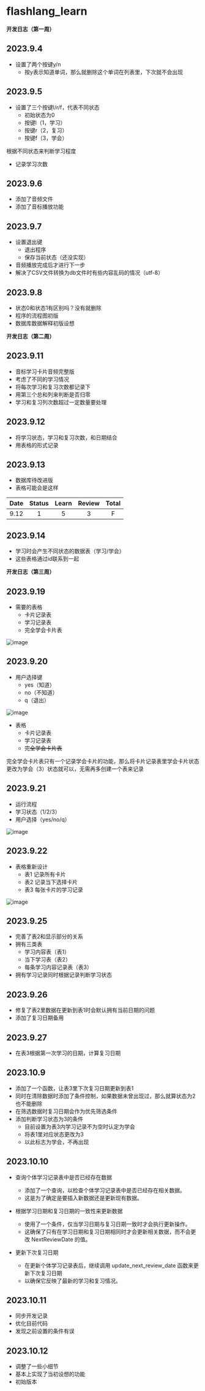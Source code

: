 # flashlang_learn

**开发日志（第一周）**

## 2023.9.4
- 设置了两个按键y/n
   - 按y表示知道单词，那么就删除这个单词在列表里，下次就不会出现

## 2023.9.5 
- 设置了三个按键l/r/f，代表不同状态
    - 初始状态为0
    - 按键l（1，学习）
    - 按键r（2，复习）
    - 按键f（3，学会）

根据不同状态来判断学习程度

- 记录学习次数

## 2023.9.6
- 添加了音频文件 
- 添加了音标播放功能

## 2023.9.7
- 设置退出键
   - 退出程序
   - 保存当前状态（还没实现）
- 音频播放完成后才进行下一步
- 解决了CSV文件转换为db文件时有些内容乱码的情况（utf-8）

## 2023.9.8
- 状态0和状态1有区别吗？没有就删除
- 程序的流程图初版
- 数据库数据解释初版设想

**开发日志（第二周）**

## 2023.9.11
- 音标学习卡片音频完整版
- 考虑了不同的学习情况
- 将每次学习和复习次数都记录下
- 用第三个总和列来判断是否归零
- 学习和复习列次数超过一定数量要处理

## 2023.9.12
- 将学习状态，学习和复习次数，和日期结合
- 用表格的形式记录

## 2023.9.13
- 数据库待改进版
- 表格可能会是这样

| Date | Status | Learn | Review | Total |
|:----:|:------:|:-----:|:------:|:-----:|
| 9.12 |   1    |   5   |   3    |   F   |

## 2023.9.14

- 学习时会产生不同状态的数据表（学习/学会）
- 这些表格通过id联系到一起

**开发日志（第三周）**
## 2023.9.19

- 需要的表格
  - 卡片记录表
  - 学习记录表
  - 完全学会卡片表

![image](data/picture/20230919.jpg)

## 2023.9.20

- 用户选择键
  - yes（知道）
  - no（不知道）
  - q（退出）

![image](data/picture/20230920.jpg)

- 表格
  - 卡片记录表
  - 学习记录表
  - ~~完全学会卡片表~~ 

完全学会卡片表只有一个记录学会卡片的功能，那么将卡片记录表里学会卡片状态更改为学会（3）状态就可以，无需再多创建一个表来记录

## 2023.9.21
- 运行流程
- 学习状态（1/2/3）
- 用户选择（yes/no/q）

![image](data/picture/20230921.jpg)

## 2023.9.22

- 表格重新设计
  - 表1 记录所有卡片
  - 表2 记录当下选择卡片
  - 表3 每张卡片的学习记录

![image](data/picture/20230922.jpg)

## 2023.9.25
- 完善了表2和显示部分的关系
- 拥有三类表
   - 学习内容表（表1）
   - 当下学习表（表2）
   - 每条学习内容记录表（表3）
- 拥有学习记录同时根据记录判断学习状态

## 2023.9.26
- 修复了表2里数据在更新到表1时会默认拥有当前日期的问题
- 添加了复习日期备用

## 2023.9.27
- 在表3根据第一次学习的日期，计算复习日期

## 2023.10.9
- 添加了一个函数，让表3里下次复习日期更新到表1
- 同时在清除数据时添加了条件控制，如果数据未曾出现过，那么就算状态为2也不能删除
- 在筛选数据时复习日期会作为优先筛选条件
- 添加判断学习状态为3的条件
  - 目前设置为表3内学习记录不为空时认定为学会
  - 将表1里对应状态更改为3
  - 以此标志为学会，不再出现

## 2023.10.10
- 查询个体学习记录表中是否已经存在数据
  - 添加了一个查询，以检查个体学习记录表中是否已经存在相关数据。
  - 这是为了确定是要插入新数据还是更新现有数据。
  
- 根据学习日期和复习日期的一致性来更新数据
  - 使用了一个条件，仅当学习日期与复习日期一致时才会执行更新操作。
  - 这确保了只有在学习日期和复习日期相同时才会更新相关数据，而不会更改 NextReviewDate 的值。

- 更新下次复习日期
  - 在更新个体学习记录表后，继续调用 update_next_review_date 函数来更新下次复习日期
  - 以确保它反映了最新的学习和复习情况。

## 2023.10.11
- 同步开发记录
- 优化目前代码
- 发现之前设置的条件有误

## 2023.10.12
- 调整了一些小细节
- 基本上实现了当初设想的功能
- 初始版本
